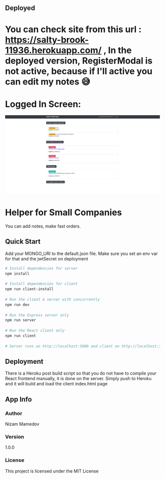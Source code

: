 ## Deployed

# You can check site from this url : https://salty-brook-11936.herokuapp.com/ , In the deployed version, RegisterModal is not active, because if I'll active you can edit my notes :sweat_smile:

# Logged In Screen:

<img src="https://github.com/amahh014/amahhhelper/blob/master/LoggedScreen.png" />

# Helper for Small Companies

You can add notes, make fast orders.

## Quick Start

Add your MONGO_URI to the default.json file. Make sure you set an env var for that and the jwtSecret on deployment

```bash
# Install dependencies for server
npm install

# Install dependencies for client
npm run client-install

# Run the client & server with concurrently
npm run dev

# Run the Express server only
npm run server

# Run the React client only
npm run client

# Server runs on http://localhost:5000 and client on http://localhost:3000
```

## Deployment

There is a Heroku post build script so that you do not have to compile your React frontend manually, it is done on the server. Simply push to Heroku and it will build and load the client index.html page

## App Info

### Author

Nizam Mamedov

### Version

1.0.0

### License

This project is licensed under the MIT License

